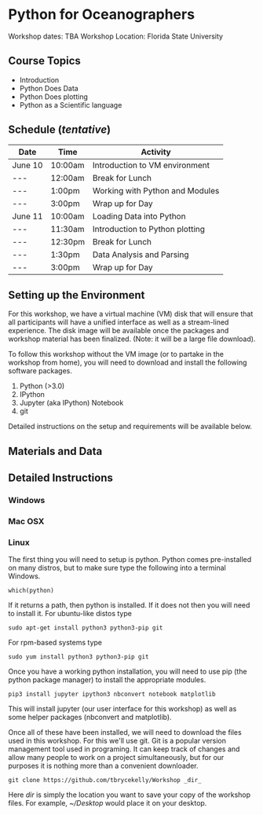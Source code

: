# Python for Oceanographers #

Workshop dates: TBA
Workshop Location: Florida State University

## Course Topics ##

* Introduction
* Python Does Data
* Python Does plotting
* Python as a Scientific language

## Schedule (_tentative_) ##

Date | Time | Activity
--- | --- | ---
June 10 | 10:00am | Introduction to VM environment
--- | 12:00am | Break for Lunch
--- | 1:00pm | Working with Python and Modules
--- | 3:00pm | Wrap up for Day
June 11 | 10:00am | Loading Data into Python
--- | 11:30am | Introduction to Python plotting
--- | 12:30pm | Break for Lunch
--- | 1:30pm | Data Analysis and Parsing
--- | 3:00pm | Wrap up for Day

## Setting up the Environment ##

For this workshop, we have a virtual machine (VM) disk that will ensure that all participants will have a unified interface as well as a stream-lined experience.
The disk image will be available once the packages and workshop material has been finalized. (Note: it will be a large file download).

To follow this workshop without the VM image (or to partake in the workshop from home), you will need to download and install the following software packages.

1. Python (>3.0)
2. IPython
3. Jupyter (aka IPython) Notebook
4. git

Detailed instructions on the setup and requirements will be available below.

## Materials and Data ##

## Detailed Instructions ##

### Windows ###

### Mac OSX ###

### Linux ###

The first thing you will need to setup is python. Python comes pre-installed on many distros, but to make sure type the following into a terminal Windows.

    which(python)

If it returns a path, then python is installed. If it does not then you will need to install it. For ubuntu-like distos type

    sudo apt-get install python3 python3-pip git

For rpm-based systems type

    sudo yum install python3 python3-pip git


Once you have a working python installation, you will need to use pip (the python package manager) to install the appropriate modules.

    pip3 install jupyter ipython3 nbconvert notebook matplotlib

This will install jupyter (our user interface for this workshop) as well as some helper packages (nbconvert and matplotlib).

Once all of these have been installed, we will need to download the files used in this workshop. For this we'll use git. Git is a popular version management tool used in programing. It can keep track of changes and allow many people to work on a project simultaneously, but for our purposes it is nothing more than a convenient downloader.

    git clone https://github.com/tbrycekelly/Workshop _dir_

Here _dir_ is simply the location you want to save your copy of the workshop files. For example, _~/Desktop_ would place it on your desktop.
